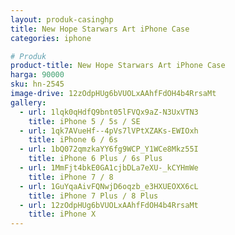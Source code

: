 ```yaml
---
layout: produk-casinghp
title: New Hope Starwars Art iPhone Case
categories: iphone

# Produk
product-title: New Hope Starwars Art iPhone Case
harga: 90000
sku: hn-2545
image-drive: 12zOdpHUg6bVUOLxAAhfFdOH4b4RrsaMt
gallery:
  - url: 1lqk0qHdfQ9bnt05lFVQx9aZ-N3UxVTN3
    title: iPhone 5 / 5s / SE
  - url: 1qk7AVueHf--4pVs7lVPtXZAKs-EWIOxh
    title: iPhone 6 / 6s
  - url: 1bQ072qmzkaYY6fg9WCP_Y1WCe8Mkz55I
    title: iPhone 6 Plus / 6s Plus
  - url: 1MmFjt4bkE0GA1cjbDLa7eXU-_kCYHmWe
    title: iPhone 7 / 8
  - url: 1GuYqaAivFQNwjD6oqzb_e3HXUEOXX6cL
    title: iPhone 7 Plus / 8 Plus
  - url: 12zOdpHUg6bVUOLxAAhfFdOH4b4RrsaMt
    title: iPhone X
---
```

